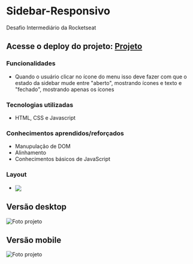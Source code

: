 # Sidebar-Responsivo
Desafio Intermediário da Rocketseat

## Acesse o deploy do projeto: [Projeto](https://sidebar-responsivo.vercel.app)

### Funcionalidades
  - Quando o usuário clicar no ícone do menu isso deve fazer com que o estado da sidebar mude entre "aberto", mostrando ícones e texto e "fechado", mostrando apenas os ícones

### Tecnologias utilizadas
  - HTML, CSS e Javascript
  
### Conhecimentos aprendidos/reforçados
 - Manupulação de DOM 
 - Alinhamento
 - Conhecimentos básicos de JavaScript

### Layout
 - <a href="https://www.figma.com/file/iOuqAlZvhAMkkfjCMFyc7Y/DD-%2F-Sidebar-Responsiva/duplicate"> <img align="center" src="https://img.shields.io/badge/figma-%23F24E1E.svg?style=for-the-badge&logo=figma&logoColor=white" /> </a>

## Versão desktop
![Foto projeto](./projeto-desktop.png)

## Versão mobile
![Foto projeto](./projeto-mobile.png)
